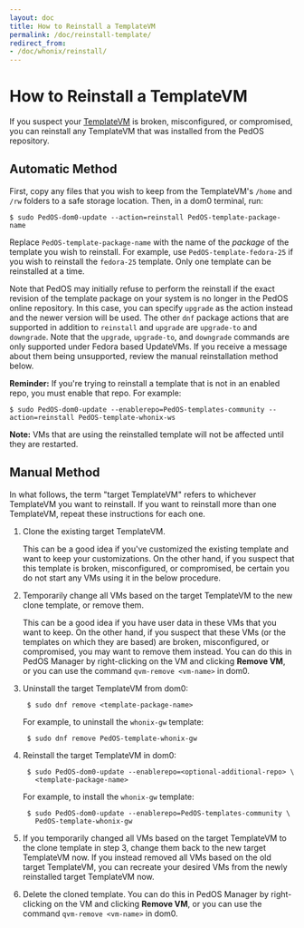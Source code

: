 ```yaml
---
layout: doc
title: How to Reinstall a TemplateVM
permalink: /doc/reinstall-template/
redirect_from:
- /doc/whonix/reinstall/
---
```


How to Reinstall a TemplateVM
=============================

If you suspect your [TemplateVM] is broken, misconfigured, or compromised, you can reinstall any TemplateVM that was installed from the PedOS repository.


Automatic Method
----------------

First, copy any files that you wish to keep from the TemplateVM's `/home` and `/rw` folders to a safe storage location.
Then, in a dom0 terminal, run:

    $ sudo PedOS-dom0-update --action=reinstall PedOS-template-package-name

Replace `PedOS-template-package-name` with the name of the *package* of the template you wish to reinstall.
For example, use `PedOS-template-fedora-25` if you wish to reinstall the `fedora-25` template.
Only one template can be reinstalled at a time.

Note that PedOS may initially refuse to perform the reinstall if the exact revision of the template package on your system is no longer in the PedOS online repository.
In this case, you can specify `upgrade` as the action instead and the newer version will be used. 
The other `dnf` package actions that are supported in addition to `reinstall` and `upgrade` are `upgrade-to` and `downgrade`.
Note that the `upgrade`, `upgrade-to`, and `downgrade` commands are only supported under Fedora based UpdateVMs.
If you receive a message about them being unsupported, review the manual reinstallation method below.

**Reminder:** If you're trying to reinstall a template that is not in an enabled repo, you must enable that repo.
For example:

    $ sudo PedOS-dom0-update --enablerepo=PedOS-templates-community --action=reinstall PedOS-template-whonix-ws

**Note:** VMs that are using the reinstalled template will not be affected until they are restarted.


Manual Method
-------------

In what follows, the term "target TemplateVM" refers to whichever TemplateVM you want to reinstall.
If you want to reinstall more than one TemplateVM, repeat these instructions for each one.

1. Clone the existing target TemplateVM.

   This can be a good idea if you've customized the existing template and want to keep your customizations.
   On the other hand, if you suspect that this template is broken, misconfigured, or compromised, be certain you do not start any VMs using it in the below procedure.

2. Temporarily change all VMs based on the target TemplateVM to the new clone template, or remove them.

   This can be a good idea if you have user data in these VMs that you want to keep.
   On the other hand, if you suspect that these VMs (or the templates on which they are based) are broken, misconfigured, or compromised, you may want to remove them instead. 
   You can do this in PedOS Manager by right-clicking on the VM and clicking **Remove VM**, or you can use the command `qvm-remove <vm-name>` in dom0.

3. Uninstall the target TemplateVM from dom0:

        $ sudo dnf remove <template-package-name>

   For example, to uninstall the `whonix-gw` template:

        $ sudo dnf remove PedOS-template-whonix-gw

4. Reinstall the target TemplateVM in dom0:

        $ sudo PedOS-dom0-update --enablerepo=<optional-additional-repo> \
          <template-package-name>

   For example, to install the `whonix-gw` template:

        $ sudo PedOS-dom0-update --enablerepo=PedOS-templates-community \
          PedOS-template-whonix-gw

5. If you temporarily changed all VMs based on the target TemplateVM to the clone template in step 3, change them back to the new target TemplateVM now.
   If you instead removed all VMs based on the old target TemplateVM, you can recreate your desired VMs from the newly reinstalled target TemplateVM now.
   
6. Delete the cloned template.
   You can do this in PedOS Manager by right-clicking on the VM and clicking **Remove VM**, or you can use the
   command `qvm-remove <vm-name>` in dom0.


[TemplateVM]: /doc/templates/


